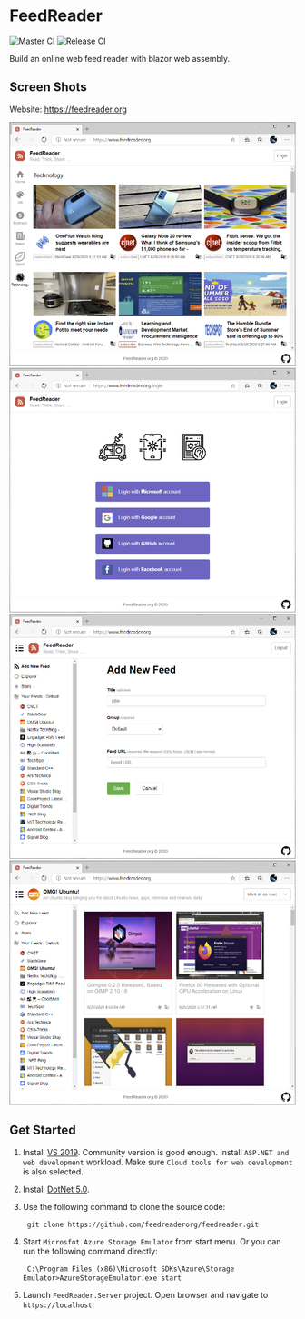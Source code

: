 FeedReader
==

![Master CI](https://github.com/feedreaderorg/feedreader/workflows/Master%20CI/badge.svg)
![Release CI](https://github.com/feedreaderorg/feedreader/workflows/Release%20CI/badge.svg)

Build an online web feed reader with blazor web assembly.

## Screen Shots

Website: https://feedreader.org

![](screenshots/screen-shot-1.png)
![](screenshots/screen-shot-2.png)
![](screenshots/screen-shot-3.png)
![](screenshots/screen-shot-4.png)

## Get Started

1. Install [VS 2019](https://visualstudio.microsoft.com/vs/). Community version is good enough.
   Install `ASP.NET and web development` workload. Make sure `Cloud tools for web development` is also selected.

1. Install [DotNet 5.0](https://dotnet.microsoft.com/download/dotnet/5.0).

1. Use the following command to clone the source code:

        git clone https://github.com/feedreaderorg/feedreader.git

1. Start `Microsfot Azure Storage Emulator` from start menu. Or you can run the following command directly:

        C:\Program Files (x86)\Microsoft SDKs\Azure\Storage Emulator>AzureStorageEmulator.exe start

1. Launch `FeedReader.Server` project. Open browser and navigate to `https://localhost`.
